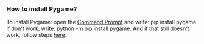 ### How to install Pygame?
To install Pygame: open the [Command Prompt](https://www.howtogeek.com/235101/10-ways-to-open-the-command-prompt-in-windows-10/) and write: pip install pygame.
If don't work, write: python -m pip install pygame. And if that still doesn't work, follow steps [here](https://docs.python.org/3/installing/index.html).
